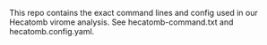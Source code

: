 This repo contains the exact command lines and config used in our Hecatomb virome analysis. See hecatomb-command.txt and hecatomb.config.yaml.
